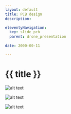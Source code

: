 ```yaml
---
layout: default
title: PCB design
description:

eleventyNavigation:
  key: slide_pcb
  parent: drone_presentation
  
date: 2000-00-11

---
```




<div class="carousel-item " style="height: 100%">
<h1 class="text-center mt-3">{{ title }}</h1>

<div class="container align-content-center" style="height: 100%">

<div class="row">
<div class="col-lg-6 ml-auto mr-auto align-content-center">

![alt text](../wk6/image015.png "Initial footprint positioning") 

![alt text](../wk6/image017.png "Rendered view")

</div>

<div class="col-lg-1 ml-auto mr-auto align-content-center"></div>
<div class="col-lg-4 ml-auto mr-auto align-content-center">

![alt text](image-3.png "Working on the FTDI section")

</div>

<div class="col-lg-1 ml-auto mr-auto align-content-center"></div>
</div>
</div>
</div>

<!--
INSERT PCB design section
-->
<div class="carousel-item" style="height: 100%">
<h1 class="text-center mt-3">{{ title }}</h1>
<div class="container align-content-center" style="height: 100%">

![alt text](pcb.png "Kicad PCB view")

</div>
</div>

<div class="carousel-item" style="height: 100%">
<h1 class="text-center mt-3">{{ title }}</h1>
<div class="container align-content-center" style="height: 100%">

![alt text](ECE477_PCB.png "3D render with part models")

</div>
</div>

<div class="carousel-item" style="height: 100%">
<h1 class="text-center mt-3">{{ title }}</h1>

<div class="container align-content-center" style="height: 100%">
<div class="row">
<div class="col-lg-7 align-content-center">

I also added the PI Zero connector that I had put off for last, selecting a part of the Pi header to interface to that contains the UART, +5V, and ground. This is pins 1 through 10 at the far edge of the PI PCB. This ended up being a relatively convenient spot after I moved a couple things out of its way.

![Alt text](../wk7/image-2.png "Pi Zero pinout")

</div>
<div class="col-lg-5 align-content-center">

![Alt text](../wk7/image-3.png "Pi Zero dimensions")

![Alt text](../wk7/image-4.png "PCB drill and borders plot")

</div>
</div>
</div>
</div>

<div class="carousel-item" style="height: 100%">
<h1 class="text-center mt-3">{{ title }}</h1>

<div class="container align-content-center" style="height: 100%">
<div class="row">
<div class="col-lg-6 align-content-center">

Now that the part was in the ~mostly correct spot, I had to ensure that the connector would line up perfectly by looking up the exact dimensions of the board, and by verifying the setup by printing a to-scale version of the board and checking it against the Pi Zero I own.

Using these measurements, I worked to place it in what I believed was the best position. Then I printed off the to-scale version and compared. I noticed that while all the corner holes were properly aligned, the connector was about a millimeter too far to the right. I then readjusted and printed again. Much better! A visual check shows the pins at the exact right spot.

![Alt text](../wk7/image-6.png "PCB size comparison")

</div>
<div class="col-lg-6 align-content-center">

![Alt text](../wk7/image-5.png "Pi zero with footprint printout")

</div>
</div>
</div>
</div>
